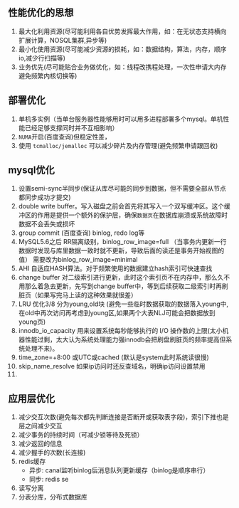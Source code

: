 ## 性能优化的思想
1. 最大化利用资源(尽可能利用各自优势发挥最大作用，如：在无状态支持横向扩展计算，NOSQL集群,异步等)
2. 最小化使用资源(尽可能减少资源的损耗，如：数据结构，算法，内存，顺序io,减少行扫描等)
3. 业务优先(尽可能贴合业务做优化，如：线程改携程处理，一次性申请大内存避免频繁内核切换等)


## 部署优化
1. 单机多实例（当单台服务器性能够用时可以用多进程部署多个mysql。单机性能已经足够支撑同时并不互相影响）
2. `NUMA`开启(百度查询)但稳定性差，
3. 使用 `tcmalloc/jemalloc` 可以减少碎片及内存管理(避免频繁申请跟回收)


## mysql优化
1. 设置semi-sync半同步(保证从库尽可能的同步到数据，但不需要全部从节点都同步成功才提交)
2. double write buffer。写入磁盘之前会首先将其写入一个双写缓冲区。这个缓冲区的作用是提供一个额外的保护层，确保`数据页`在数据库崩溃或系统故障时数据不会丢失或损坏
3. group commit (百度查询) binlog, redo log等
4. MySQL5.6之后 RR隔离级别，binlog_row_image=full （当事务内更新一行数据时发现与库里数据一致时就不更新，导致后面的读还是事务开始视图的值） 需要改为binlog_row_image=minimal
5. AHI 自适应HASH算法。对于频繁使用的数据建立hash索引可快速查找
6. change buffer 对二级索引进行更新，此时这个索引页不在内存中，那么久不用那么着急去更新，先写到change buffer中，等到后续获取二级索引时再刷脏页（如果写完马上读的这种效果就很差）
7. LRU 优化3/8 分为young,old块 (避免一些临时数据获取的数据落入young中,在old中再次访问再考虑到young区,如果两个大表NLJ可能会把数据放到young页)
8. innodb_io_capacity 用来设置系统每秒能够执行的 I/O 操作数的上限(太小机器性能过剩，太大认为系统处理能力强innodb会把刷盘刷脏页的频率提高但系统处理不来)。
9. time_zone=+8:00 或UTC或cached (默认是system此时系统读很慢)
10. skip_name_resolve 如果ip访问时还反查域名，明确ip访问设置禁用
11. 


## 应用层优化
1. 减少交互次数(避免每次都先判断连接是否断开或获取表字段)，索引下推也是层之间减少交互
2. 减少事务的持续时间（可减少锁等待及死锁）
3. 减少返回的信息
4. 减少握手的次数(长连接)
5. redis缓存
   * 异步: canal监听binlog后消息队列更新缓存（binlog是顺序串行）
   * 同步: redis se
6. 读写分离
7. 分表分库，分布式数据库